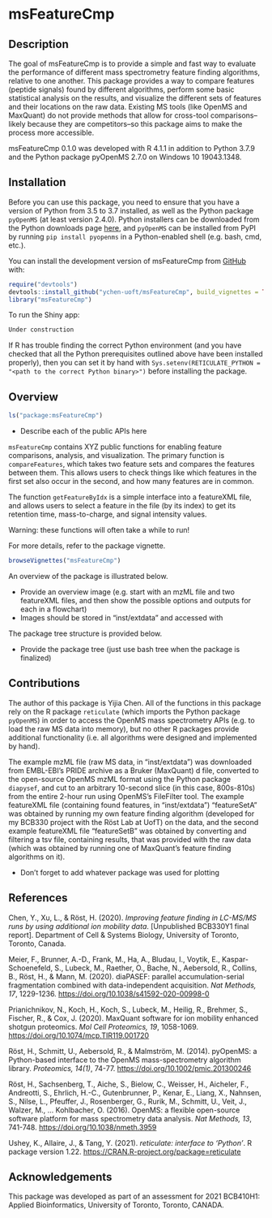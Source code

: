 
<!-- README.md is generated from README.Rmd. Please edit that file -->

# msFeatureCmp

<!-- badges: start -->
<!-- badges: end -->

## Description

The goal of msFeatureCmp is to provide a simple and fast way to evaluate
the performance of different mass spectrometry feature finding
algorithms, relative to one another. This package provides a way to
compare features (peptide signals) found by different algorithms,
perform some basic statistical analysis on the results, and visualize
the different sets of features and their locations on the raw data.
Existing MS tools (like OpenMS and MaxQuant) do not provide methods that
allow for cross-tool comparisons–likely because they are competitors–so
this package aims to make the process more accessible.

msFeatureCmp 0.1.0 was developed with R 4.1.1 in addition to Python
3.7.9 and the Python package pyOpenMS 2.7.0 on Windows 10 19043.1348.

## Installation

Before you can use this package, you need to ensure that you have a
version of Python from 3.5 to 3.7 installed, as well as the Python
package `pyOpenMS` (at least version 2.4.0). Python installers can be
downloaded from the Python downloads page
[here](https://www.python.org/downloads/), and `pyOpenMS` can be
installed from PyPI by running `pip install pyopenms` in a
Python-enabled shell (e.g. bash, cmd, etc.).

You can install the development version of msFeatureCmp from
[GitHub](https://github.com/ychen-uoft/msFeatureCmp) with:

``` r
require("devtools")
devtools::install_github("ychen-uoft/msFeatureCmp", build_vignettes = TRUE)
library("msFeatureCmp")
```

To run the Shiny app:

``` r
Under construction
```

If R has trouble finding the correct Python environment (and you have
checked that all the Python prerequisites outlined above have been
installed properly), then you can set it by hand with
`Sys.setenv(RETICULATE_PYTHON = "<path to the correct Python binary>")`
before installing the package.

## Overview

``` r
ls("package:msFeatureCmp")
```

-   Describe each of the public APIs here

`msFeatureCmp` contains XYZ public functions for enabling feature
comparisons, analysis, and visualization. The primary function is
`compareFeatures`, which takes two feature sets and compares the
features between them. This allows users to check things like which
features in the first set also occur in the second, and how many
features are in common.

The function `getFeatureByIdx` is a simple interface into a featureXML
file, and allows users to select a feature in the file (by its index) to
get its retention time, mass-to-charge, and signal intensity values.

Warning: these functions will often take a while to run!

For more details, refer to the package vignette.

``` r
browseVignettes("msFeatureCmp")
```

An overview of the package is illustrated below.

-   Provide an overview image (e.g. start with an mzML file and two
    featureXML files, and then show the possible options and outputs for
    each in a flowchart)
-   Images should be stored in “inst/extdata” and accessed with
    <!-- ![](./inst/extdata/image.png) -->

The package tree structure is provided below.

-   Provide the package tree (just use bash tree when the package is
    finalized)

## Contributions

The author of this package is Yijia Chen. All of the functions in this
package rely on the R package `reticulate` (which imports the Python
package `pyOpenMS`) in order to access the OpenMS mass spectrometry APIs
(e.g. to load the raw MS data into memory), but no other R packages
provide additional functionality (i.e. all algorithms were designed and
implemented by hand).

The example mzML file (raw MS data, in “inst/extdata”) was downloaded
from EMBL-EBI’s PRIDE archive as a Bruker (MaxQuant) d file, converted
to the open-source OpenMS mzML format using the Python package
`diapysef`, and cut to an arbitrary 10-second slice (in this case,
800s-810s) from the entire 2-hour run using OpenMS’s FileFilter tool.
The example featureXML file (containing found features, in
“inst/extdata”) “featureSetA” was obtained by running my own feature
finding algorithm (developed for my BCB330 project with the Röst Lab at
UofT) on the data, and the second example featureXML file “featureSetB”
was obtained by converting and filtering a tsv file, containing results,
that was provided with the raw data (which was obtained by running one
of MaxQuant’s feature finding algorithms on it).

-   Don’t forget to add whatever package was used for plotting

## References

Chen, Y., Xu, L., & Röst, H. (2020). *Improving feature finding in
LC-MS/MS runs by using additional ion mobility data*. \[Unpublished
BCB330Y1 final report\]. Department of Cell & Systems Biology,
University of Toronto, Toronto, Canada.

Meier, F., Brunner, A.-D., Frank, M., Ha, A., Bludau, I., Voytik, E.,
Kaspar-Schoenefeld, S., Lubeck, M., Raether, O., Bache, N., Aebersold,
R., Collins, B., Röst, H., & Mann, M. (2020). diaPASEF: parallel
accumulation-serial fragmentation combined with data-independent
acquisition. *Nat Methods, 17*, 1229-1236.
<https://doi.org/10.1038/s41592-020-00998-0>

Prianichnikov, N., Koch, H., Koch, S., Lubeck, M., Heilig, R., Brehmer,
S., Fischer, R., & Cox, J. (2020). MaxQuant software for ion mobility
enhanced shotgun proteomics. *Mol Cell Proteomics, 19*, 1058-1069.
<https://doi.org/10.1074/mcp.TIR119.001720>

Röst, H., Schmitt, U., Aebersold, R., & Malmström, M. (2014). pyOpenMS:
a Python-based interface to the OpenMS mass-spectrometry algorithm
library. *Proteomics, 14(1)*, 74-77.
<https://doi.org/10.1002/pmic.201300246>

Röst, H., Sachsenberg, T., Aiche, S., Bielow, C., Weisser, H., Aicheler,
F., Andreotti, S., Ehrlich, H.-C., Gutenbrunner, P., Kenar, E., Liang,
X., Nahnsen, S., Nilse, L., Pfeuffer, J., Rosenberger, G., Rurik, M.,
Schmitt, U., Veit, J., Walzer, M., … Kohlbacher, O. (2016). OpenMS: a
flexible open-source software platform for mass spectrometry data
analysis. *Nat Methods, 13*, 741-748.
<https://doi.org/10.1038/nmeth.3959>

Ushey, K., Allaire, J., & Tang, Y. (2021). *reticulate: interface to
‘Python’*. R package version 1.22.
<https://CRAN.R-project.org/package=reticulate>

## Acknowledgements

This package was developed as part of an assessment for 2021 BCB410H1:
Applied Bioinformatics, University of Toronto, Toronto, CANADA.
